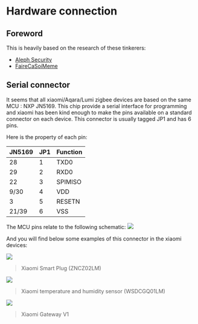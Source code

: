 # Hardware connection

## Foreword
This is heavily based on the research of these tinkerers:
- [Aleph Security](https://alephsecurity.com/2019/07/01/xiaomi-zigbee-1/)
- [FaireCaSoiMeme](http://faire-ca-soi-meme.fr/hack/2017/02/27/hack-xiaomi-mi-smart-temperature-and-humidity-sensor/)

## Serial connector

It seems that all xiaomi/Aqara/Lumi zigbee devices are based on the same MCU : NXP JN5169.
This chip provide a serial interface for programming and xiaomi has been kind enough to make the pins available on a standard connector on each device.
This connector is usually tagged JP1 and has 6 pins.

Here is the property of each pin:

JN5169 | JP1 | Function
------------- | ------------- | -------------
28 | 1 | TXD0
29 | 2 | RXD0
22 | 3 | SPIMISO
9/30 | 4 | VDD
3 | 5 | RESETN
21/39 | 6 | VSS

The MCU pins relate to the following schematic:
![](https://i0.wp.com/faire-ca-soi-meme.fr/wp-content/uploads/2017/02/jn5169-1.png?w=822)

And you will find below some examples of this connector in the xiaomi devices:

![](https://alephsecurity.com/assets/img/xiaomi/mcu-board-top-side.png)
>Xiaomi Smart Plug (ZNCZ02LM)

![](https://i2.wp.com/faire-ca-soi-meme.fr/wp-content/uploads/2017/02/pin_JN5169.jpg?w=371)
>Xiaomi temperature and humidity sensor (WSDCGQ01LM)

![](https://reho.st/medium/https://lh3.googleusercontent.com/lVRcHyYeesE0HHpkHVFRHHTjuAQFc94MYWnX5g0FsZwa89conzcIZmzghf9C4QCdje8yWStq5I51JhmCfNcbfFeltKDz-t7eI1SRKXJYYdra5XJfH5rTT-GAooOZ7fBA1B6oKNPMd3F7ZMYviP2fzTGtvuqmGi1rnbxO0aufZUtrYxMypA-zf54EW-hFE3L0gMGmwfJIU5jsLa40A3m3BKiI5w9eArrAMfQMy-0n1LbAAwwLLY7CszvLJwCOYnTpvvFv3pKm5yv7OSc_IihX8ezBs5sGsuv6t00yVUGc2lGzjA6mjhXVjVsj0XZDJbDlgbUaqg0merwtrYerIB4HiTqd91XYBLby8pututIPVY2LweEhWHvp7lntkLh9_rFQfPRFCg-HvE7yV3q8FyeSes6ViZNjjVXg8fdtpfd2wpcVOmDB5iooOnTtOO1qk2GRbafXq6jIh8_bJnqrGbZVVraceDIKB8TY3iKmrnwI-83HZ6rnWiPssf2YxMByhB0r1brgtjHEzHVF02lzJwKVVHVO9kv2F92D1yKrcBOOQIKiylXCHy59uWwb7HwzsTe-w37DVwZeffjPdl_RsOwooLjfHM5i8Zm2D4I_EA8FPlWCFvYg-xlfomnRXDsza02Mdrgwv7tfPaNfUL09-feQp11kMgAqZKzO_bMQJw9qG0HxB1oLB-k7wos=w800-h600-no)
>Xiaomi Gateway V1
